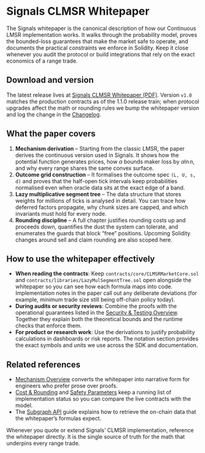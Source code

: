 # Signals CLMSR Whitepaper

The Signals whitepaper is the canonical description of how our Continuous LMSR implementation works. It walks through the probability model, proves the bounded-loss guarantees that make the market safe to operate, and documents the practical constraints we enforce in Solidity. Keep it close whenever you audit the protocol or build integrations that rely on the exact economics of a range trade.

## Download and version

The latest release lives at [Signals CLMSR Whitepaper (PDF)](/whitepaper.pdf). Version `v1.0` matches the production contracts as of the 1.1.0 release train; when protocol upgrades affect the math or rounding rules we bump the whitepaper version and log the change in the [Changelog](../changelog/index.md).

## What the paper covers

1. **Mechanism derivation** – Starting from the classic LMSR, the paper derives the continuous version used in Signals. It shows how the potential function generates prices, how $\alpha$ bounds maker loss by $\alpha \ln n$, and why every range shares the same convex surface.
2. **Outcome grid construction** – It formalises the outcome spec `(L, U, s, d)` and proves that the half-open tick intervals keep probabilities normalised even when oracle data sits at the exact edge of a band.
3. **Lazy multiplicative segment tree** – The data structure that stores weights for millions of ticks is analysed in detail. You can trace how deferred factors propagate, why chunk sizes are capped, and which invariants must hold for every node.
4. **Rounding discipline** – A full chapter justifies rounding costs up and proceeds down, quantifies the dust the system can tolerate, and enumerates the guards that block “free” positions. Upcoming Solidity changes around sell and claim rounding are also scoped here.

## How to use the whitepaper effectively

- **When reading the contracts**: Keep `contracts/core/CLMSRMarketCore.sol` and `contracts/libraries/LazyMulSegmentTree.sol` open alongside the whitepaper so you can see how each formula maps into code. Implementation notes in the paper call out any deliberate deviations (for example, minimum trade size still being off-chain policy today).
- **During audits or security reviews**: Combine the proofs with the operational guarantees listed in the [Security & Testing Overview](../security/audits.md). Together they explain both the theoretical bounds and the runtime checks that enforce them.
- **For product or research work**: Use the derivations to justify probability calculations in dashboards or risk reports. The notation section provides the exact symbols and units we use across the SDK and documentation.

## Related references

- [Mechanism Overview](../mechanism/overview.md) converts the whitepaper into narrative form for engineers who prefer prose over proofs.
- [Cost & Rounding](../mechanism/cost-rounding.md) and [Safety Parameters](../mechanism/safety-parameters.md) keep a running list of implementation status so you can compare the live contracts with the model.
- The [Subgraph API](../api/subgraph.md) guide explains how to retrieve the on-chain data that the whitepaper’s formulas expect.

Whenever you quote or extend Signals’ CLMSR implementation, reference the whitepaper directly. It is the single source of truth for the math that underpins every range trade.
